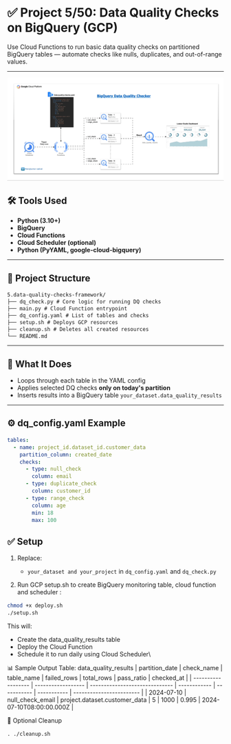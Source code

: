 # ✅ Project 5/50: Data Quality Checks on BigQuery (GCP)

Use Cloud Functions to run basic data quality checks on partitioned BigQuery tables — automate checks like nulls, duplicates, and out-of-range values.

---

![flow-diagram](gcp-project-5.gif)

## 🛠️ Tools Used
- **Python (3.10+)**
- **BigQuery**
- **Cloud Functions**
- **Cloud Scheduler (optional)**
- **Python (PyYAML, google-cloud-bigquery)**

---

## 📁 Project Structure
```
5.data-quality-checks-framework/
├── dq_check.py # Core logic for running DQ checks
├── main.py # Cloud Function entrypoint
├── dq_config.yaml # List of tables and checks
├── setup.sh # Deploys GCP resources
├── cleanup.sh # Deletes all created resources
└── README.md
```


---

## 🧪 What It Does

- Loops through each table in the YAML config
- Applies selected DQ checks **only on today's partition**
- Inserts results into a BigQuery table `your_dataset.data_quality_results`

---

## ⚙️ dq_config.yaml Example

```yaml
tables:
  - name: project_id.dataset_id.customer_data
    partition_column: created_date
    checks:
      - type: null_check
        column: email
      - type: duplicate_check
        column: customer_id
      - type: range_check
        column: age
        min: 18
        max: 100
  ```

## ✅ Setup

1. Replace:
   - `your_dataset and your_project` in `dq_config.yaml` and `dq_check.py`

2. Run GCP setup.sh to create BigQuery monitoring table, cloud function and scheduler :

```bash
chmod +x deploy.sh
./setup.sh
```
This will:

- Create the data_quality_results table
- Deploy the Cloud Function
- Schedule it to run daily using Cloud Scheduler\

📊 Sample Output Table: data_quality_results
| partition\_date    | check\_name        | table\_name                    | failed\_rows | total\_rows | pass\_ratio | checked\_at              |
| ------------------ | ------------------ | ------------------------------ | ------------ | ----------- | ----------- | ------------------------ |
| 2024-07-10         | null\_check\_email | project.dataset.customer\_data | 5            | 1000        | 0.995       | 2024-07-10T08:00:00.000Z |



🧹 Optional Cleanup
```
. ./cleanup.sh
```


